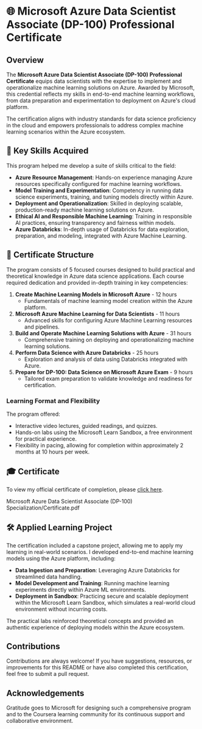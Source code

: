 # 🌐 Microsoft Azure Data Scientist Associate (DP-100) Professional Certificate

## Overview

The **Microsoft Azure Data Scientist Associate (DP-100) Professional Certificate** equips data scientists with the expertise to implement and operationalize machine learning solutions on Azure. Awarded by Microsoft, this credential reflects my skills in end-to-end machine learning workflows, from data preparation and experimentation to deployment on Azure's cloud platform.

The certification aligns with industry standards for data science proficiency in the cloud and empowers professionals to address complex machine learning scenarios within the Azure ecosystem.

## 🚀 Key Skills Acquired

This program helped me develop a suite of skills critical to the field:

- **Azure Resource Management**: Hands-on experience managing Azure resources specifically configured for machine learning workflows.
- **Model Training and Experimentation**: Competency in running data science experiments, training, and tuning models directly within Azure.
- **Deployment and Operationalization**: Skilled in deploying scalable, production-ready machine learning solutions on Azure.
- **Ethical AI and Responsible Machine Learning**: Training in responsible AI practices, ensuring transparency and fairness within models.
- **Azure Databricks**: In-depth usage of Databricks for data exploration, preparation, and modeling, integrated with Azure Machine Learning.

## 📜 Certificate Structure

The program consists of 5 focused courses designed to build practical and theoretical knowledge in Azure data science applications. Each course required dedication and provided in-depth training in key competencies:

1. **Create Machine Learning Models in Microsoft Azure** - 12 hours
   - Fundamentals of machine learning model creation within the Azure platform.
2. **Microsoft Azure Machine Learning for Data Scientists** - 11 hours
   - Advanced skills for configuring Azure Machine Learning resources and pipelines.
3. **Build and Operate Machine Learning Solutions with Azure** - 31 hours
   - Comprehensive training on deploying and operationalizing machine learning solutions.
4. **Perform Data Science with Azure Databricks** - 25 hours
   - Exploration and analysis of data using Databricks integrated with Azure.
5. **Prepare for DP-100: Data Science on Microsoft Azure Exam** - 9 hours
   - Tailored exam preparation to validate knowledge and readiness for certification.

### Learning Format and Flexibility

The program offered:

- Interactive video lectures, guided readings, and quizzes.
- Hands-on labs using the Microsoft Learn Sandbox, a free environment for practical experience.
- Flexibility in pacing, allowing for completion within approximately 2 months at 10 hours per week.

## 🎓 Certificate

To view my official certificate of completion, please [click here](https://github.com/firatozen/Microsoft-Azure-Data-Scientist-Associate-DP-100-Specialization/blob/a64dbe4d64fad3fdc5c931a14a689ce8a8119bda/Microsoft%20Azure%20Data%20Scientist%20Associate%20(DP-100)%20Specialization/Certificate.pdf).

Microsoft Azure Data Scientist Associate (DP-100) Specialization/Certificate.pdf

## 🛠 Applied Learning Project

The certification included a capstone project, allowing me to apply my learning in real-world scenarios. I developed end-to-end machine learning models using the Azure platform, including:

- **Data Ingestion and Preparation**: Leveraging Azure Databricks for streamlined data handling.
- **Model Development and Training**: Running machine learning experiments directly within Azure ML environments.
- **Deployment in Sandbox**: Practicing secure and scalable deployment within the Microsoft Learn Sandbox, which simulates a real-world cloud environment without incurring costs.

The practical labs reinforced theoretical concepts and provided an authentic experience of deploying models within the Azure ecosystem.

## Contributions

Contributions are always welcome! If you have suggestions, resources, or improvements for this README or have also completed this certification, feel free to submit a pull request.

## Acknowledgements

Gratitude goes to Microsoft for designing such a comprehensive program and to the Coursera learning community for its continuous support and collaborative environment.
